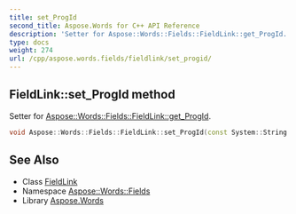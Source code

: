 ```yaml
---
title: set_ProgId
second_title: Aspose.Words for C++ API Reference
description: 'Setter for Aspose::Words::Fields::FieldLink::get_ProgId.'
type: docs
weight: 274
url: /cpp/aspose.words.fields/fieldlink/set_progid/
---
```

## FieldLink::set_ProgId method


Setter for [Aspose::Words::Fields::FieldLink::get_ProgId](../get_progid/).

```cpp
void Aspose::Words::Fields::FieldLink::set_ProgId(const System::String &value)
```

## See Also

* Class [FieldLink](../)
* Namespace [Aspose::Words::Fields](../../)
* Library [Aspose.Words](../../../)
